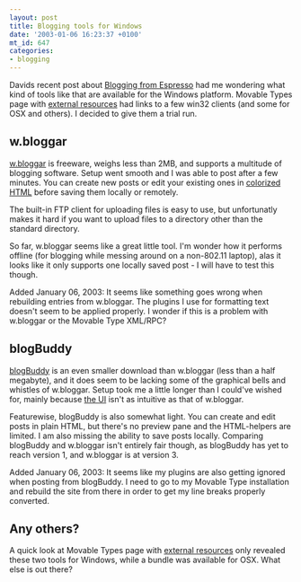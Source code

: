 ```yaml
---
layout: post
title: Blogging tools for Windows
date: '2003-01-06 16:23:37 +0100'
mt_id: 647
categories:
- blogging
---
```

Davids recent post about <a href="http://www.loudthinking.com/arc/000085.html" title="Blogging from Espresso">Blogging from Espresso</a> had me wondering what kind of tools like that are available for the Windows platform. Movable Types page with <a href="http://www.movabletype.org/resources.shtml" title="Movable Type External Resources">external resources</a> had links to a few win32 clients (and some for OSX and others). I decided to give them a trial run.

<!--more-->

<h2>w.bloggar</h2>

<a href="http://wbloggar.com/">w.bloggar</a> is freeware, weighs less than 2MB, and supports a multitude of blogging software. Setup went smooth and I was able to post after a few minutes. You can create new posts or edit your existing ones in <a href="http://www.mentalized.net/journal/archives/w.bloggar.gif" title="Screenshot of w.bloggar in action">colorized HTML</a> before saving them locally or remotely.

The built-in FTP client for uploading files is easy to use, but unfortunatly makes it hard if you want to upload files to a directory other than the standard directory.

So far, w.bloggar seems like a great little tool. I'm wonder how it performs offline (for blogging while messing around on a non-802.11 laptop), alas it looks like it only supports one locally saved post - I will have to test this though.

Added January 06, 2003: It seems like something goes wrong when rebuilding entries from w.bloggar. The plugins I use for formatting text doesn't seem to be applied properly. I wonder if this is a problem with w.bloggar or the Movable Type XML/RPC?

<h2>blogBuddy</h2>

<a href="http://blogbuddy.sourceforge.net/" title="blogBuddy">blogBuddy</a> is an even smaller download than w.bloggar (less than a half megabyte), and it does seem to be lacking some of the graphical bells and whistles of w.bloggar. Setup took me a little longer than I could've wished for, mainly because <a href="http://www.mentalized.net/journal/archives/blogBuddy.gif">the UI</a> isn't as intuitive as that of w.bloggar.

Featurewise, blogBuddy is also somewhat light. You can create and edit posts in plain HTML, but there's no preview pane and the HTML-helpers are limited. I am also missing the ability to save posts locally. Comparing blogBuddy and w.bloggar isn't entirely fair though, as blogBuddy has yet to reach version 1, and w.bloggar is at version 3.

Added January 06, 2003: It seems like my plugins are also getting ignored when posting from blogBuddy. I need to go to my Movable Type installation and rebuild the site from there in order to get my line breaks properly converted.

<h2>Any others?</h2>

A quick look at Movable Types page with <a href="http://www.movabletype.org/resources.shtml" title="Movable Type External Resources">external resources</a> only revealed these two tools for Windows, while a bundle was available for OSX. What else is out there?
